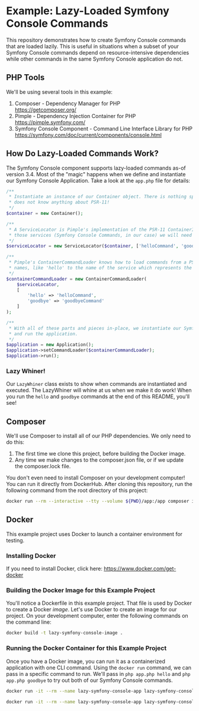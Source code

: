 # Example: Lazy-Loaded Symfony Console Commands

This repository demonstrates how to create Symfony Console commands that are loaded lazily. This is useful in 
situations when a subset of your Symfony Console commands depend on resource-intensive dependencies while other
commands in the same Symfony Console application do not. 

## PHP Tools
We'll be using several tools in this example:

1. Composer - Dependency Manager for PHP  
   https://getcomposer.org/
1. Pimple - Dependency Injection Container for PHP  
   https://pimple.symfony.com/
1. Symfony Console Component - Command Line Interface Library for PHP
   https://symfony.com/doc/current/components/console.html
   
## How Do Lazy-Loaded Commands Work?
The Symfony Console component supports lazy-loaded commands as-of version 3.4. Most of the "magic" happens when we 
define and instantiate our Symfony Console Application. Take a look at the `app.php` file for details: 
```php
/**
 * Instantiate an instance of our Container object. There is nothing special about this container. For instance, it
 * does not know anything about PSR-11!
 */
$container = new Container();

/**
 * A ServiceLocator is Pimple's implementation of the PSR-11 ContainerInterface. Our ServiceLocator exposes only
 * those services (Symfony Console Commands, in our case) we will need in our Symfony Console application.
 */
$serviceLocator = new ServiceLocator($container, ['helloCommand', 'goodbyeCommand']);

/**
 * Pimple's ContainerCommandLoader knows how to load commands from a PSR-11 Container. It also allows us to map command
 * names, like 'hello' to the name of the service which represents the command 'helloCommand'.
 */
$containerCommandLoader = new ContainerCommandLoader(
    $serviceLocator,
    [
        'hello' => 'helloCommand',
        'goodbye' => 'goodbyeCommand'
    ]
);

/**
 * With all of these parts and pieces in-place, we instantiate our Symfony Console Application, set the CommandLoadder,
 * and run the application.
 */
$application = new Application();
$application->setCommandLoader($containerCommandLoader);
$application->run();
```

### Lazy Whiner!

Our `LazyWhiner` class exists to show when commands are instantiated and executed. The LazyWhiner will whine at us when
we make it do work! When you run the `hello` and `goodbye` commands at the end of this README, you'll see!
   
## Composer
We'll use Composer to install all of our PHP dependencies. We only need to do this:
1. The first time we clone this project, before building the Docker image.
1. Any time we make changes to the composer.json file, or if we update the composer.lock file.

You don't even need to install Composer on your development computer! You can run it directly from DockerHub. After 
cloning this repository, run the following command from the root directory of this project:
```bash
docker run --rm --interactive --tty --volume ${PWD}/app:/app composer install
```

## Docker
This example project uses Docker to launch a container environment for testing.

### Installing Docker
If you need to install Docker, click here: https://www.docker.com/get-docker

### Building the Docker Image for this Example Project
You'll notice a Dockerfile in this example project. That file is used by Docker to create a Docker _image_. Let's use 
Docker to create an image for our project. On your development computer, enter the following commands on the command
line:
```bash
docker build -t lazy-symfony-console-image .
``` 

### Running the Docker Container for this Example Project
Once you have a Docker image, you can run it as a containerized application with one CLI command. Using the `docker run` 
command, we can pass in a specific command to run. We'll pass in `php app.php hello` and `php app.php goodbye` to try
out both of our Symfony Console commands.
```bash
docker run -it --rm --name lazy-symfony-console-app lazy-symfony-console-image php app.php hello

docker run -it --rm --name lazy-symfony-console-app lazy-symfony-console-image php app.php goodbye
```
